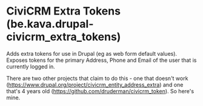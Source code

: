 CiviCRM Extra Tokens (be.kava.drupal-civicrm_extra_tokens)
==========================================================

Adds extra tokens for use in Drupal (eg as web form default values). 
Exposes tokens for the primary Address, Phone and Email of the user that is currently logged in.  
   
There are two other projects that claim to do this - one that doesn't work (https://www.drupal.org/project/civicrm_entity_address_extra) and one that's 4 years old (https://github.com/druderman/civicrm_token). So here's mine.
